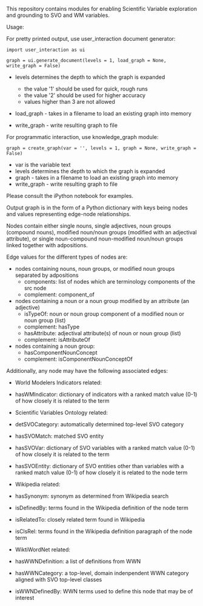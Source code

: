 This repository contains modules for enabling Scientific Variable exploration and grounding to SVO and WM variables.

Usage:

For pretty printed output, use user_interaction document generator:

``import user_interaction as ui``

``graph = ui.generate_document(levels = 1, load_graph = None, write_graph = False)``

 - levels determines the depth to which the graph is expanded
    - the value '1' should be used for quick, rough runs
    - the value '2' should be used for higher accuracy
    - values higher than 3 are not allowed
    
 - load_graph - takes in a filename to load an existing graph into memory
 - write_graph - write resulting graph to file
 
For programmatic interaction, use knowledge_graph module:

``graph = create_graph(var = '', levels = 1, graph = None, write_graph = False)``

 - var is the variable text
 - levels determines the depth to which the graph is expanded
 - graph - takes in a filename to load an existing graph into memory
 - write_graph - write resulting graph to file
 
Please consult the iPython notebook for examples.

Output graph is in the form of a Python dictionary with keys being nodes and values representing edge-node relationships.

Nodes contain either single nouns, single adjectives, noun groups (compound nouns), modified noun/noun groups (modified with an adjectival attribute), or single noun-compound noun-modified noun/noun groups linked together with adpositions.

Edge values for the different types of nodes are:

- nodes containing nouns, noun groups, or modified noun groups separated by adpositions
  - components: list of nodes which are terminology components of the src node
   - complement: component_of
- nodes containing a noun or a noun group modified by an attribute (an adjective)
  - isTypeOf: noun or noun group component of a modified noun or noun group (list)
   - complement: hasType
  - hasAttribute: adjectival attribute(s) of noun or noun group (list)
   - complement: isAttributeOf
- nodes containing a noun group:
  - hasComponentNounConcept
   - complement: isComponentNounConceptOf
   
Additionally, any node may have the following associated edges:

- World Modelers Indicators related:
 - hasWMIndicator: dictionary of indicators with a ranked match value (0-1) of how closely it is related to the term
 
- Scientific Variables Ontology related:
 - detSVOCategory: automatically determined top-level SVO category
 - hasSVOMatch: matched SVO entity
 - hasSVOVar: dictionary of SVO variables with a ranked match value (0-1) of how closely it is related to the term
 - hasSVOEntity: dictionary of SVO entities other than variables with a ranked match value (0-1) of how closely it is related to the node term
 
- Wikipedia related:
 - hasSynonym: synonym as determined from Wikipedia search
 - isDefinedBy: terms found in the Wikipedia definition of the node term
 - isRelatedTo: closely related term found in Wikipedia
 - isClsRel: terms found in the Wikipedia definition paragraph of the node term
 
- WiktiWordNet related:
 - hasWWNDefinition: a list of definitions from WWN
 - hasWWNCategory: a top-level, domain indenpendent WWN category aligned with SVO top-level classes
 - isWWNDefinedBy: WWN terms used to define this node that may be of interest
 



